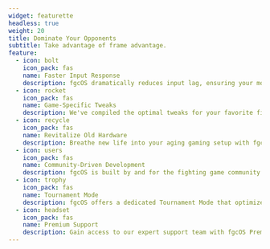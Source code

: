 ```yaml
---
widget: featurette
headless: true
weight: 20
title: Dominate Your Opponents
subtitle: Take advantage of frame advantage.
feature:
  - icon: bolt
    icon_pack: fas
    name: Faster Input Response
    description: fgcOS dramatically reduces input lag, ensuring your moves are executed with precision and speed. Feel the difference as you react and adapt to your opponents in real-time.
  - icon: rocket
    icon_pack: fas
    name: Game-Specific Tweaks
    description: We've compiled the optimal tweaks for your favorite fighting games, providing smoother gameplay and more consistent frame rates. Stay focused on your match without worrying about performance drops.
  - icon: recycle
    icon_pack: fas
    name: Revitalize Old Hardware
    description: Breathe new life into your aging gaming setup with fgcOS. Our optimization system is designed to maximize the performance of both new and old hardware, ensuring your fighting games run smoothly even on older systems.
  - icon: users
    icon_pack: fas
    name: Community-Driven Development
    description: fgcOS is built by and for the fighting game community. Be part of our growing network of players and developers, working together to create the ultimate fighting game experience.
  - icon: trophy
    icon_pack: fas
    name: Tournament Mode
    description: fgcOS offers a dedicated Tournament Mode that optimizes settings for competitive play, ensuring fair and balanced matches. Experience the thrill of intense, high-stakes battles with minimal distractions.
  - icon: headset
    icon_pack: fas
    name: Premium Support
    description: Gain access to our expert support team with fgcOS Premium. Receive white-glove remote installation, personalized assistance, priority updates, and exclusive resources to help you get the most out of your fighting game experience.
---
```

